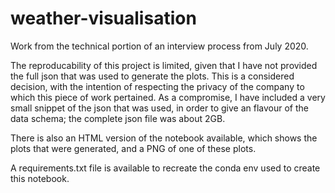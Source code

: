 # weather-visualisation
Work from the technical portion of an interview process from July 2020. 

The reproducability of this project is limited, given that I have not provided the full json that was used to generate the plots. This is a considered decision, with the intention of respecting the privacy of the company to which this piece of work pertained. As a compromise, I have included a very small snippet of the json that was used, in order to give an flavour of the data schema; the complete json file was about 2GB. 

There is also an HTML version of the notebook available, which shows the plots that were generated, and a PNG of one of these plots.

A requirements.txt file is available to recreate the conda env used to create this notebook.
